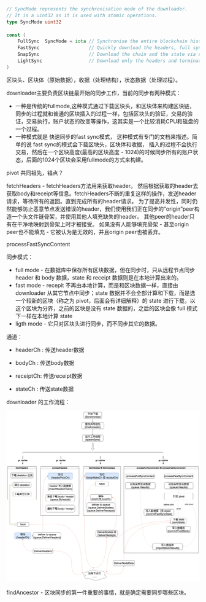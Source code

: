 ```go
// SyncMode represents the synchronisation mode of the downloader.
// It is a uint32 as it is used with atomic operations.
type SyncMode uint32

const (
    FullSync  SyncMode = iota // Synchronise the entire blockchain history from full blocks
    FastSync                  // Quickly download the headers, full sync only at the chain
    SnapSync                  // Download the chain and the state via compact snapshots
    LightSync                 // Download only the headers and terminate afterwards
)
```

区块头、区块体（原始数据），收据（处理结构），状态数据（处理过程）。

downloader主要负责区块链最开始的同步工作，当前的同步有两种模式：

* 一种是传统的fullmode,这种模式通过下载区块头，和区块体来构建区块链，同步的过程就和普通的区块插入的过程一样，包括区块头的验证，交易的验证，交易执行，账户状态的改变等操作，这其实是一个比较消耗CPU和磁盘的一个过程。 
* 一种模式就是 快速同步的fast sync模式， 这种模式有专门的文档来描述。简单的说 fast sync的模式会下载区块头，区块体和收据， 插入的过程不会执行交易，然后在一个区块高度\(最高的区块高度 - 1024\)的时候同步所有的账户状态，后面的1024个区块会采用fullmode的方式来构建。

pivot 共同祖先，锚点？

fetchHeaders - fetchHeaders方法用来获取header。 然后根据获取的header去获取body和receipt等信息。fetchHeaders不断的重复这样的操作，发送header请求，等待所有的返回。直到完成所有的header请求。 为了提高并发性，同时仍然能够防止恶意节点发送错误的header，我们使用我们正在同步的“origin”peer构造一个头文件链骨架，并使用其他人填充缺失的header。 其他peer的header只有在干净地映射到骨架上时才被接受。 如果没有人能够填充骨架 - 甚至origin peer也不能填充 - 它被认为是无效的，并且origin peer也被丢弃。

processFastSyncContent

同步模式：

* full mode - 在数据库中保存所有区块数据，但在同步时，只从远程节点同步 header 和 body 数据，state 和 receipt 数据则是在本地计算出来的。
* fast mode - recepit 不再由本地计算，而是和区块数据一样，直接由 downloader 从其它节点中同步；state 数据并不会全部计算和下载，而是选一个较新的区块（称之为 pivot，后面会有详细解释）的 state 进行下载，以这个区块为分界，之前的区块是没有 state 数据的，之后的区块会像 full 模式下一样在本地计算 state
* ligth mode - 它只对区块头进行同步，而不同步其它的数据。

通道：

* headerCh : 传送header数据

* bodyCh : 传送body数据

* receiptCh: 传送receipt数据

* stateCh : 传送state数据

downloader 的工作流程：

![](/assets/eth-downloader-process.png)

findAncestor - 区块同步的第一件重要的事情，就是确定需要同步哪些区块。

